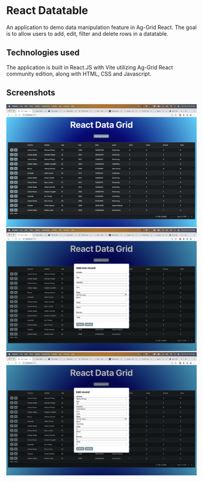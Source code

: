 # React Datatable
An application to demo data manipulation feature in Ag-Grid React. The goal is to allow users to add, edit, filter and delete rows in a datatable.

## Technologies used
The application is built in React.JS with Vite utilizing Ag-Grid React community edition, along with HTML, CSS and Javascript.

## Screenshots
![Alt text](https://github.com/KaustavG1/react-datatable/blob/main/screenshots/Screenshot%202023-07-20%20at%206.13.40%20PM.png)
![Alt text](https://github.com/KaustavG1/react-datatable/blob/main/screenshots/Screenshot%202023-07-20%20at%206.13.48%20PM.png)
![Alt text](https://github.com/KaustavG1/react-datatable/blob/main/screenshots/Screenshot%202023-07-20%20at%206.13.57%20PM.png)
